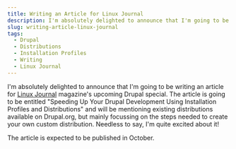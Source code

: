 ```yaml
---
title: Writing an Article for Linux Journal
description: I'm absolutely delighted to announce that I'm going to be writing an article for Linux Journal magazine's upcoming Drupal special.
slug: writing-article-linux-journal
tags:
  - Drupal
  - Distributions
  - Installation Profiles
  - Writing
  - Linux Journal
---
```

I'm absolutely delighted to announce that I'm going to be writing an article for [Linux Journal](http://www.linuxjournal.com) magazine's upcoming Drupal special. The article is going to be entitled "Speeding Up Your Drupal Development Using Installation Profiles and Distributions" and will be mentioning existing distributions available on Drupal.org, but mainly focussing on the steps needed to create your own custom distribution. Needless to say, I'm quite excited about it!

The article is expected to be published in October.